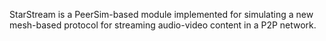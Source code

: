 StarStream is a PeerSim-based module implemented for simulating a new mesh-based protocol for streaming audio-video content in a P2P network.